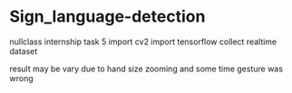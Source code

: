 # Sign_language-detection
nullclass internship task 5
import cv2
import tensorflow
collect realtime dataset

result may be vary due to hand size zooming and some time gesture was wrong
